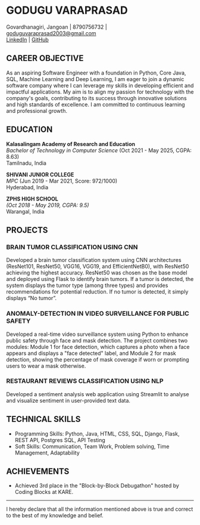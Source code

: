   # GODUGU VARAPRASAD
Govardhanagiri, Jangoan | 8790756732 | goduguvaraprasad2003@gmail.com  
[LinkedIn](https://www.linkedin.com/in/varaprasad-godugu-512574241/) | [GitHub](https://github.com/varaprasad1301)

## CAREER OBJECTIVE

As an aspiring Software Engineer with a foundation in Python, Core Java, SQL, Machine Learning and Deep Learning, I am eager to join a dynamic software company where I can leverage my skills in developing efficient and impactful applications. My aim is to align my passion for technology with the company's goals, contributing to its success through innovative solutions and high standards of excellence. I am committed to continuous learning and professional growth.

## EDUCATION

**Kalasalingam Academy of Research and Education**  
*Bachelor of Technology in Computer Science* (Oct 2021 - May 2025, CGPA: 8.63)  
Tamilnadu, India

**SHIVANI JUNIOR COLLEGE**  
*MPC* (Jun 2019 - Mar 2021, Score: 972/1000)  
Hyderabad, India

**ZPHS HIGH SCHOOL**  
*(Oct 2018 - May 2019, CGPA: 9.5)*  
Warangal, India

## PROJECTS

### BRAIN TUMOR CLASSIFICATION USING CNN
Developed a brain tumor classification system using CNN architectures (ResNet101, ResNet50, VGG16, VGG19, and EfficientNetB0), with ResNet50 achieving the highest accuracy. ResNet50 was chosen as the base model and deployed using Flask to identify brain tumors. If a tumor is detected, the system displays the tumor type (among three types) and provides recommendations for potential reduction. If no tumor is detected, it simply displays “No tumor”.

### ANOMALY-DETECTION IN VIDEO SURVEILLANCE FOR PUBLIC SAFETY
Developed a real-time video surveillance system using Python to enhance public safety through face and mask detection. The project combines two modules: Module 1 for face detection, which captures a photo when a face appears and displays a "face detected" label, and Module 2 for mask detection, showing the percentage of mask coverage if worn or prompting users to wear a mask otherwise.

### RESTAURANT REVIEWS CLASSIFICATION USING NLP
Developed a sentiment analysis web application using Streamlit to analyse and visualize sentiment in user-provided text data.

## TECHNICAL SKILLS

- Programming Skills: Python, Java, HTML, CSS, SQL, Django, Flask, REST API, Postgres SQL, API Testing
- Soft Skills: Communication, Team Work, Problem solving, Time Management, Adaptability

## ACHIEVEMENTS

- Achieved 3rd place in the "Block-by-Block Debugathon" hosted by Coding Blocks at KARE.

---
I hereby declare that all the information mentioned above is true and correct to the best of my knowledge and belief.
